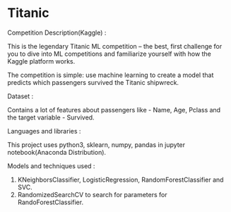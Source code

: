 # Titanic

Competition Description(Kaggle) :

This is the legendary Titanic ML competition – the best, first challenge for you to dive into ML competitions and familiarize yourself with how the Kaggle platform works.

The competition is simple: use machine learning to create a model that predicts which passengers survived the Titanic shipwreck.

Dataset :

Contains a lot of features about passengers like - Name, Age, Pclass and the target variable - Survived.

Languages and libraries :

This project uses python3, sklearn, numpy, pandas in jupyter notebook(Anaconda Distribution).

Models and techniques used :

 1. KNeighborsClassifier, LogisticRegression, RandomForestClassifier and SVC.
 2. RandomizedSearchCV to search for parameters for RandoForestClassifier.
